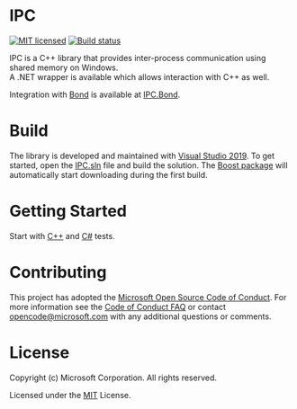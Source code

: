 # IPC

[![MIT licensed](https://img.shields.io/badge/license-MIT-blue.svg)](https://github.com/Microsoft/IPC/blob/master/LICENSE) [![Build status](https://ci.appveyor.com/api/projects/status/dl929xf6rgaj257b/branch/master?svg=true)](https://ci.appveyor.com/project/ara-ayvazyan/ipc/branch/master)

IPC is a C++ library that provides inter-process communication using shared memory on Windows.<br/>
A .NET wrapper is available which allows interaction with C++ as well.

Integration with [Bond](https://github.com/Microsoft/bond) is available at [IPC.Bond](https://github.com/Microsoft/IPC.Bond).

# Build

The library is developed and maintained with [Visual Studio 2019](https://docs.microsoft.com/en-us/visualstudio/windows/?view=vs-2019).
To get started, open the [IPC.sln](https://github.com/Microsoft/IPC/blob/master/IPC.sln) file and build the solution.
The [Boost package](https://www.nuget.org/packages/boost/) will automatically start downloading during the first build.

# Getting Started

Start with [C++](https://github.com/Microsoft/IPC/blob/master/UnitTests/TransportTests.cpp) and [C#](https://github.com/Microsoft/IPC/blob/master/UnitTestsManaged/TransportTests.cs) tests.

# Contributing

This project has adopted the [Microsoft Open Source Code of Conduct](https://opensource.microsoft.com/codeofconduct/). For more information see the [Code of Conduct FAQ](https://opensource.microsoft.com/codeofconduct/faq/) or contact [opencode@microsoft.com](mailto:opencode@microsoft.com) with any additional questions or comments.

# License

Copyright (c) Microsoft Corporation. All rights reserved.

Licensed under the [MIT](https://github.com/Microsoft/IPC/blob/master/LICENSE) License.
